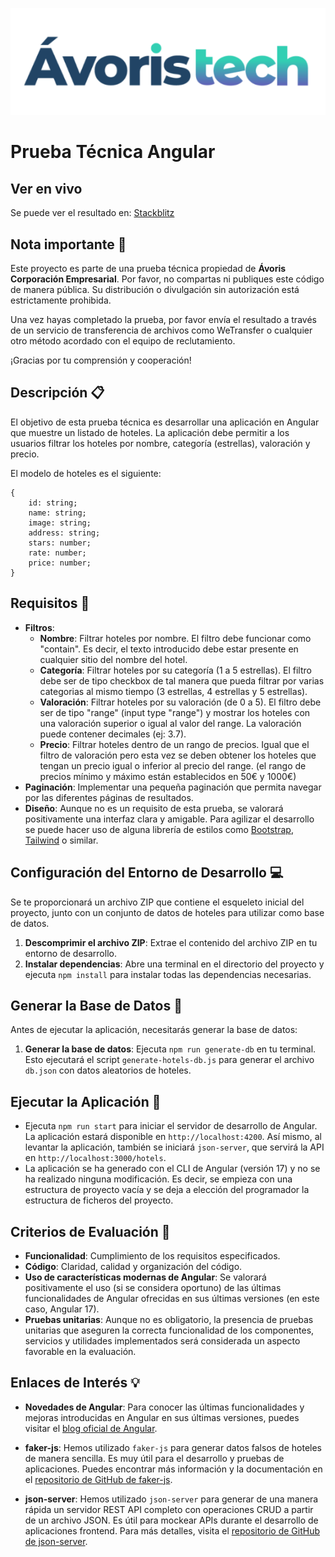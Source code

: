 <p align="center">
  <img src="src/assets/logo.png" alt="Ávoristech" /><br />
</p>

# Prueba Técnica Angular 

## Ver en vivo
Se puede ver el resultado en: [Stackblitz](https://stackblitz.com/~/github.com/kitpymes/angular-avoris)


## Nota importante 🚨

Este proyecto es parte de una prueba técnica propiedad de **Ávoris Corporación Empresarial**. Por favor, no compartas ni publiques este código de manera pública. Su distribución o divulgación sin autorización está estrictamente prohibida.

Una vez hayas completado la prueba, por favor envía el resultado a través de un servicio de transferencia de archivos como WeTransfer o cualquier otro método acordado con el equipo de reclutamiento.

¡Gracias por tu comprensión y cooperación!

## Descripción 📋

El objetivo de esta prueba técnica es desarrollar una aplicación en Angular que muestre un listado de hoteles. La aplicación debe permitir a los usuarios filtrar los hoteles por nombre, categoría (estrellas), valoración y precio.

El modelo de hoteles es el siguiente:
```
{ 
    id: string;
    name: string;
    image: string;
    address: string;
    stars: number;
    rate: number;
    price: number;
}
```

## Requisitos 🎯

- **Filtros**: 
  - **Nombre**: Filtrar hoteles por nombre. El filtro debe funcionar como "contain". Es decir, el texto introducido debe estar presente en cualquier sitio del nombre del hotel.
  - **Categoría**: Filtrar hoteles por su categoría (1 a 5 estrellas). El filtro debe ser de tipo checkbox de tal manera que pueda filtrar por varias categorias al mismo tiempo (3 estrellas, 4 estrellas y 5 estrellas).
  - **Valoración**: Filtrar hoteles por su valoración (de 0 a 5). El filtro debe ser de tipo "range" (input type "range") y mostrar los hoteles con una valoración superior o igual al valor del range. La valoración puede contener decimales (ej: 3.7).
  - **Precio**: Filtrar hoteles dentro de un rango de precios. Igual que el filtro de valoración pero esta vez se deben obtener los hoteles que tengan un precio igual o inferior al precio del range. (el rango de precios mínimo y máximo están establecidos en 50€ y 1000€)
- **Paginación**: Implementar una pequeña paginación que permita navegar por las diferentes páginas de resultados.
- **Diseño**: Aunque no es un requisito de esta prueba, se valorará positivamente una interfaz clara y amigable. Para agilizar el desarrollo se puede hacer uso de alguna librería de estilos como [Bootstrap](https://getbootstrap.com/), [Tailwind](https://tailwindcss.com/) o similar.

## Configuración del Entorno de Desarrollo 💻

Se te proporcionará un archivo ZIP que contiene el esqueleto inicial del proyecto, junto con un conjunto de datos de hoteles para utilizar como base de datos.

1. **Descomprimir el archivo ZIP**: Extrae el contenido del archivo ZIP en tu entorno de desarrollo.
2. **Instalar dependencias**: Abre una terminal en el directorio del proyecto y ejecuta `npm install` para instalar todas las dependencias necesarias.

## Generar la Base de Datos 🏃

Antes de ejecutar la aplicación, necesitarás generar la base de datos:

1. **Generar la base de datos**: Ejecuta `npm run generate-db` en tu terminal. Esto ejecutará el script `generate-hotels-db.js` para generar el archivo `db.json` con datos aleatorios de hoteles.

## Ejecutar la Aplicación 🚀

- Ejecuta `npm run start` para iniciar el servidor de desarrollo de Angular. La aplicación estará disponible en `http://localhost:4200`. Así mismo, al levantar la aplicación, también se iniciará `json-server`, que servirá la API en `http://localhost:3000/hotels`.
- La aplicación se ha generado con el CLI de Angular (versión 17) y no se ha realizado ninguna modificación. Es decir, se empieza con una estructura de proyecto vacía y se deja a elección del programador la estructura de ficheros del proyecto. 

## Criterios de Evaluación 🔎

- **Funcionalidad**: Cumplimiento de los requisitos especificados.
- **Código**: Claridad, calidad y organización del código.
- **Uso de características modernas de Angular**: Se valorará positivamente el uso  (si se considera oportuno) de las últimas funcionalidades de Angular ofrecidas en sus últimas versiones (en este caso, Angular 17).
- **Pruebas unitarias**: Aunque no es obligatorio, la presencia de pruebas unitarias que aseguren la correcta funcionalidad de los componentes, servicios y utilidades implementados será considerada un aspecto favorable en la evaluación.

## Enlaces de Interés 💡

- **Novedades de Angular**: Para conocer las últimas funcionalidades y mejoras introducidas en Angular en sus últimas versiones, puedes visitar el [blog oficial de Angular](https://blog.angular.io/).

- **faker-js**: Hemos utilizado `faker-js` para generar datos falsos de hoteles de manera sencilla. Es muy útil para el desarrollo y pruebas de aplicaciones. Puedes encontrar más información y la documentación en el [repositorio de GitHub de faker-js](https://github.com/faker-js/faker).

- **json-server**: Hemos utilizado `json-server` para generar de una manera rápida un servidor REST API completo con operaciones CRUD a partir de un archivo JSON. Es útil para mockear APIs durante el desarrollo de aplicaciones frontend. Para más detalles, visita el [repositorio de GitHub de json-server](https://github.com/typicode/json-server).
